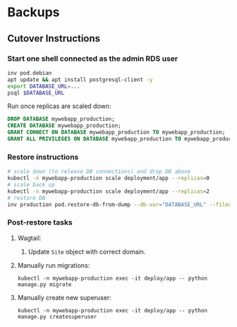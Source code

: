 # Backups


## Cutover Instructions


### Start one shell connected as the admin RDS user

```sh
inv pod.debian
apt update && apt install postgresql-client -y
export DATABASE_URL=...
psql $DATABASE_URL
```

Run once replicas are scaled down:

```sql
DROP DATABASE mywebapp_production;
CREATE DATABASE mywebapp_production;
GRANT CONNECT ON DATABASE mywebapp_production TO mywebapp_production;
GRANT ALL PRIVILEGES ON DATABASE mywebapp_production TO mywebapp_production;
```

### Restore instructions

```sh
# scale down (to release DB connections) and drop DB above
kubectl -n mywebapp-production scale deployment/app --replicas=0
# scale back up
kubectl -n mywebapp-production scale deployment/app --replicas=2
# restore DB
inv production pod.restore-db-from-dump --db-var="DATABASE_URL" --filename=mywebapp-archive.dump
```

### Post-restore tasks

1. Wagtail:
    1. Update `Site` object with correct domain.
2. Manually run migrations:

    ```shell
    kubectl -n mywebapp-production exec -it deploy/app -- python manage.py migrate
    ```
3. Manually create new superuser:

    ```shell
    kubectl -n mywebapp-production exec -it deploy/app -- python manage.py createsuperuser
    ```
